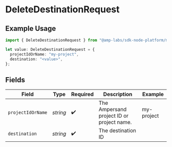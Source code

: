 # DeleteDestinationRequest

## Example Usage

```typescript
import { DeleteDestinationRequest } from "@amp-labs/sdk-node-platform/models/operations";

let value: DeleteDestinationRequest = {
  projectIdOrName: "my-project",
  destination: "<value>",
};
```

## Fields

| Field                                     | Type                                      | Required                                  | Description                               | Example                                   |
| ----------------------------------------- | ----------------------------------------- | ----------------------------------------- | ----------------------------------------- | ----------------------------------------- |
| `projectIdOrName`                         | *string*                                  | :heavy_check_mark:                        | The Ampersand project ID or project name. | my-project                                |
| `destination`                             | *string*                                  | :heavy_check_mark:                        | The destination ID                        |                                           |